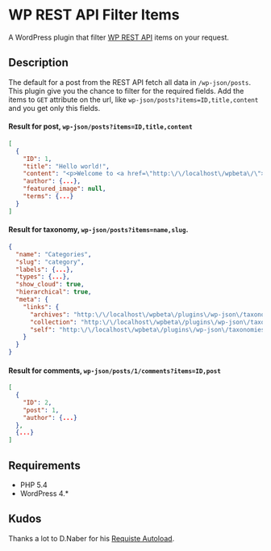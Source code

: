 # WP REST API Filter Items

A WordPress plugin that filter [WP REST API](http://wp-api.org/) items on your request.

## Description
The default for a post from the REST API fetch all data in `/wp-json/posts`. This plugin give you the chance to filter for the required fields. Add the items to  `GET` attribute on the url, like `wp-json/posts?items=ID,title,content` and you get only this fields.

#### Result for post, `wp-json/posts?items=ID,title,content`
```json
[
  {
    "ID": 1,
    "title": "Hello world!",
    "content": "<p>Welcome to <a href=\"http:\/\/localhost\/wpbeta\/\">WP Beta Dev Sites<\/a>. This is your first post. Edit or delete it, then start blogging!<\/p>\n",
    "author": {...},
    "featured_image": null,
    "terms": {...}
  }
]
```

#### Result for taxonomy, `wp-json/posts?items=name,slug`.
```json
{
  "name": "Categories",
  "slug": "category",
  "labels": {...},
  "types": {...},
  "show_cloud": true,
  "hierarchical": true,
  "meta": {
    "links": {
      "archives": "http:\/\/localhost\/wpbeta\/plugins\/wp-json\/taxonomies\/category\/terms",
      "collection": "http:\/\/localhost\/wpbeta\/plugins\/wp-json\/taxonomies",
      "self": "http:\/\/localhost\/wpbeta\/plugins\/wp-json\/taxonomies\/category"
    }
  }
}
```

#### Result for comments, `wp-json/posts/1/comments?items=ID,post`
```json
[
  {
    "ID": 2,
    "post": 1,
    "author": {...}
  },
  {...}
]
```

## Requirements
 * PHP 5.4
 * WordPress 4.*

## Kudos
Thanks a lot to D.Naber for his [Requiste Autoload](https://github.com/dnaber-de/Requisite).
